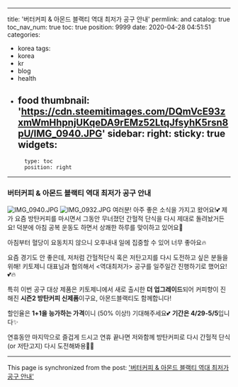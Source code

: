 
---
title: '버터커피 & 아몬드 블랙티 역대 최저가 공구 안내'
permlink: and
catalog: true
toc_nav_num: true
toc: true
position: 9999
date: 2020-04-28 04:51:51
categories:
- korea
tags:
- korea
- kr
- blog
- health
- food
thumbnail: 'https://cdn.steemitimages.com/DQmVcE93zxmWmHhpnjUKqeDA9rEMz52LtqJfsyhK5rsn8pU/IMG_0940.JPG'
sidebar:
    right:
        sticky: true
widgets:
    -
        type: toc
        position: right
---


### 버터커피 & 아몬드 블랙티 역대 최저가 공구 안내
</b>
</b>

![IMG_0940.JPG](https://cdn.steemitimages.com/DQmVcE93zxmWmHhpnjUKqeDA9rEMz52LtqJfsyhK5rsn8pU/IMG_0940.JPG)
</b>
![IMG_0932.JPG](https://cdn.steemitimages.com/DQmSCQ9btX69kPRe9s5JmQFaRZeAc8WSKCCUiHQJdd6q91Q/IMG_0932.JPG)
</b>
</b>
여러분! 아주 좋은 소식을 가지고 왔어요!💕 제가 요즘 방탄커피를 마시면서 그동안 무너졌던 간헐적 단식을 다시 제대로 돌려놨거든요! 덕분에 아침 공복 운동도 하면서 상쾌한 하루를 맞이하고 있어요🌿

아침부터 혈당이 요동치지 않으니 오후내내 일에 집중할 수 있어 너무 좋아요🔥

요즘 경기도 안 좋은데, 저처럼 간헐적단식 혹은 저탄고지를 다시 도전하고 싶은 분들을 위해! 키토제니 대표님과 협의해서 <역대최저가> 공구를 일주일간 진행하기로 했어요!💕🔥

특히 이번 공구 대상 제품은 키토제니에서 새로 출시한 **더 업그레이드**되어 커피향이 진해진 **시즌2 방탄커피 신제품**이구요, 아몬드블랙티도 함께합니다!

할인율은 **1+1을 능가하는 가격**이니 (50% 이상!) 기대해주세요💕 **기간은 4/29-5/5**입니다✨

연휴동안 마지막으로 즐겁게 드시고 연휴 끝나면 저와함께 방탄커피로 다시 간헐적 단식 (or 저탄고지) 다시 도전해봐용👊🏼

- - -

This page is synchronized from the post: ['버터커피 & 아몬드 블랙티 역대 최저가 공구 안내'](https://steemit.com/@loveecho/and)
